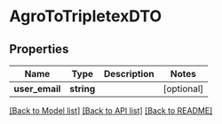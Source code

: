 # AgroToTripletexDTO

## Properties
Name | Type | Description | Notes
------------ | ------------- | ------------- | -------------
**user_email** | **string** |  | [optional] 

[[Back to Model list]](../../README.md#documentation-for-models) [[Back to API list]](../../README.md#documentation-for-api-endpoints) [[Back to README]](../../README.md)

